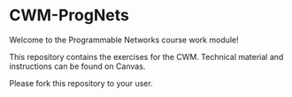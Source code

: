 # CWM-ProgNets
Welcome to the Programmable Networks course work module!

This repository contains the exercises for the CWM. Technical material and instructions can be found on Canvas.

Please fork this repository to your user.
